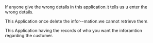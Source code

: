  If anyone give the wrong details in this application.it tells us u enter the wrong details.

 This Application once delete the infor--mation.we cannot retrieve them.	
 
 This Application having the records of who you want the inforamtion regarding the customer.
